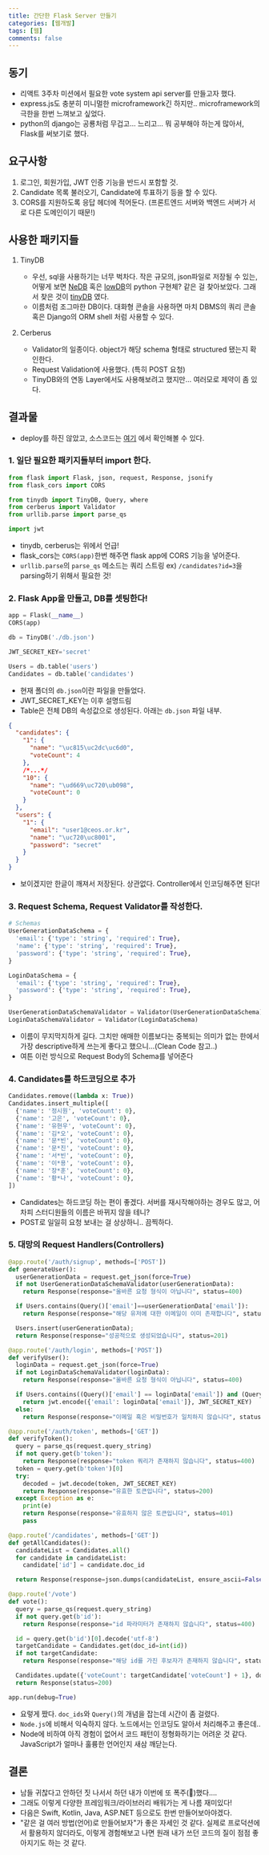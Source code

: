 ```yaml
---
title: 간단한 Flask Server 만들기
categories: [웹개발]
tags: [웹]
comments: false
---
```


## 동기

- 리액트 3주차 미션에서 필요한 vote system api server를 만들고자 했다.
- express.js도 충분히 미니멀한 microframework긴 하지만.. microframework의 극한을 한번 느껴보고 싶었다.
- python의 django는 공룡처럼 무겁고... 느리고... 뭐 공부해야 하는게 많아서, Flask를 써보기로 했다.

## 요구사항

1. 로그인, 회원가입, JWT 인증 기능을 반드시 포함할 것.
2. Candidate 목록 불러오기, Candidate에 투표하기 등을 할 수 있다.
3. CORS를 지원하도록 응답 헤더에 적어둔다. (프론트엔드 서버와 백엔드 서버가 서로 다른 도메인이기 때문!)

## 사용한 패키지들

1. TinyDB

   - 우선, sql을 사용하기는 너무 벅차다. 작은 규모의, json파일로 저장될 수 있는, 어떻게 보면 [NeDB](https://github.com/louischatriot/nedb) 혹은 [lowDB](https://github.com/typicode/lowdb)의 python 구현체? 같은 걸 찾아보았다. 그래서 찾은 것이 [tinyDB](https://tinydb.readthedocs.io/en/latest/) 였다.
   - 이름처럼 조그마한 DB이다. 대화형 콘솔을 사용하면 마치 DBMS의 쿼리 콘솔 혹은 Django의 ORM shell 처럼 사용할 수 있다.

2. Cerberus
   - Validator의 일종이다. object가 해당 schema 형태로 structured 됐는지 확인한다.
   - Request Validation에 사용했다. (특히 POST 요청)
   - TinyDB와의 연동 Layer에서도 사용해보려고 했지만... 여러모로 제약이 좀 있다.

## 결과물

- deploy를 하진 않았고, 소스코드는 [여기](https://github.com/sebastianrcnt/ceos-vote) 에서 확인해볼 수 있다.

### 1. 일단 필요한 패키지들부터 import 한다.

```python
from flask import Flask, json, request, Response, jsonify
from flask_cors import CORS

from tinydb import TinyDB, Query, where
from cerberus import Validator
from urllib.parse import parse_qs

import jwt
```

- tinydb, cerberus는 위에서 언급!
- flask_cors는 `CORS(app)`한번 해주면 flask app에 CORS 기능을 넣어준다.
- `urllib.parse`의 `parse_qs` 메소드는 쿼리 스트링 ex) `/candidates?id=3`을 parsing하기 위해서 필요한 것!

### 2. Flask App을 만들고, DB를 셋팅한다!

```python
app = Flask(__name__)
CORS(app)

db = TinyDB('./db.json')

JWT_SECRET_KEY='secret'

Users = db.table('users')
Candidates = db.table('candidates')
```

- 현재 폴더의 `db.json`이란 파일을 만들었다.
- JWT_SECRET_KEY는 이후 설명드림
- Table은 전체 DB의 속성값으로 생성된다. 아래는 `db.json` 파일 내부.

```json
{
  "candidates": {
    "1": {
      "name": "\uc815\uc2dc\uc6d0",
      "voteCount": 4
    },
    /*...*/
    "10": {
      "name": "\ud669\uc720\ub098",
      "voteCount": 0
    }
  },
  "users": {
    "1": {
      "email": "user1@ceos.or.kr",
      "name": "\uc720\uc8001",
      "password": "secret"
    }
  }
}
```

- 보이겠지만 한글이 깨져서 저장된다. 상관없다. Controller에서 인코딩해주면 된다!

### 3. Request Schema, Request Validator를 작성한다.

```python
# Schemas
UserGenerationDataSchema = {
  'email': {'type': 'string', 'required': True},
  'name': {'type': 'string', 'required': True},
  'password': {'type': 'string', 'required': True},
}

LoginDataSchema = {
  'email': {'type': 'string', 'required': True},
  'password': {'type': 'string', 'required': True},
}

UserGenerationDataSchemaValidator = Validator(UserGenerationDataSchema)
LoginDataSchemaValidator = Validator(LoginDataSchema)
```

- 이름이 무지막지하게 길다. 그치만 애매한 이름보다는 중복되는 의미가 없는 한에서 가장 descriptive하게 쓰는게 좋다고 했으니...(Clean Code 참고..)
- 여튼 이런 방식으로 Request Body의 Schema를 넣어준다

### 4. Candidates를 하드코딩으로 추가

```python
Candidates.remove((lambda x: True))
Candidates.insert_multiple([
  {'name': '정시원', 'voteCount': 0},
  {'name': '고은', 'voteCount': 0},
  {'name': '유현우', 'voteCount': 0},
  {'name': '김*오', 'voteCount': 0},
  {'name': '문*빈', 'voteCount': 0},
  {'name': '문*진', 'voteCount': 0},
  {'name': '서*빈', 'voteCount': 0},
  {'name': '이*용', 'voteCount': 0},
  {'name': '장*훈', 'voteCount': 0},
  {'name': '황*나', 'voteCount': 0},
])
```

- Candidates는 하드코딩 하는 편이 좋겠다. 서버를 재시작해야하는 경우도 많고, 어차피 스터디원들의 이름은 바뀌지 않을 테니?
- POST로 일일히 요청 보내는 걸 상상하니.. 끔찍하다.

### 5. 대망의 Request Handlers(Controllers)

```python
@app.route('/auth/signup', methods=['POST'])
def generateUser():
  userGenerationData = request.get_json(force=True)
  if not UserGenerationDataSchemaValidator(userGenerationData):
    return Response(response="올바른 요청 형식이 아닙니다", status=400)

  if Users.contains(Query()['email']==userGenerationData['email']):
    return Response(response="해당 유저에 대한 이메일이 이미 존재합니다", status=403)

  Users.insert(userGenerationData);
  return Response(response="성공적으로 생성되었습니다", status=201)

@app.route('/auth/login', methods=['POST'])
def verifyUser():
  loginData = request.get_json(force=True)
  if not LoginDataSchemaValidator(loginData):
    return Response(response="올바른 요청 형식이 아닙니다", status=400)

  if Users.contains((Query()['email'] == loginData['email']) and (Query()['password'] == loginData['password'])):
    return jwt.encode({'email': loginData['email']}, JWT_SECRET_KEY)
  else:
    return Response(response="이메일 혹은 비밀번호가 일치하지 않습니다", status=404)

@app.route('/auth/token', methods=['GET'])
def verifyToken():
  query = parse_qs(request.query_string)
  if not query.get(b'token'):
    return Response(response="token 쿼리가 존재하지 않습니다", status=400)
  token = query.get(b'token')[0]
  try:
    decoded = jwt.decode(token, JWT_SECRET_KEY)
    return Response(response="유효한 토큰입니다", status=200)
  except Exception as e:
    print(e)
    return Response(response="유효하지 않은 토큰입니다", status=401)
    pass

@app.route('/candidates', methods=['GET'])
def getAllCandidates():
  candidateList = Candidates.all()
  for candidate in candidateList:
    candidate['id'] = candidate.doc_id

  return Response(response=json.dumps(candidateList, ensure_ascii=False), mimetype="application/json")

@app.route('/vote')
def vote():
  query = parse_qs(request.query_string)
  if not query.get(b'id'):
    return Response(response="id 파라미터가 존재하지 않습니다", status=400)

  id = query.get(b'id')[0].decode('utf-8')
  targetCandidate = Candidates.get(doc_id=int(id))
  if not targetCandidate:
    return Response(response="해당 id를 가진 후보자가 존재하지 않습니다", status=404)

  Candidates.update({'voteCount': targetCandidate['voteCount'] + 1}, doc_ids=[int(id)])
  return Response(status=200)

app.run(debug=True)
```

- 요렇게 짰다. `doc_ids`와 `Query()`의 개념을 잡는데 시간이 좀 걸렸다.
- `Node.js`에 비해서 익숙하지 않다. 노드에서는 인코딩도 알아서 처리해주고 좋은데..
- Node에 비하여 아직 경험이 없어서 코드 패턴이 정형화하기는 어려운 것 같다. JavaScript가 얼마나 훌륭한 언어인지 새삼 깨닫는다.

## 결론

- 남들 귀찮다고 안하던 짓 나서서 하던 내가 이번에 또 폭주(🚂)했다....
- 그래도 이렇게 다양한 프레임워크/라이브러리 배워가는 게 나름 재미있다!
- 다음은 Swift, Kotlin, Java, ASP.NET 등으로도 한번 만들어보아야겠다.
- "같은 걸 여러 방법(언어)로 만들어보자"가 좋은 자세인 것 같다. 실제로 프로덕션에서 활용하지 않더라도, 이렇게 경험해보고 나면 원래 내가 쓰던 코드의 질이 점점 좋아지기도 하는 것 같다.
